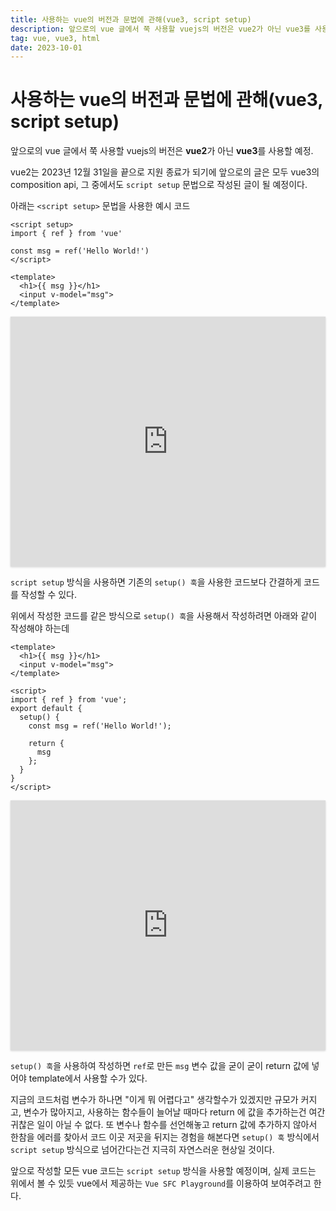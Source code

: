 ```yaml
---
title: 사용하는 vue의 버전과 문법에 관해(vue3, script setup)
description: 앞으로의 vue 글에서 쭉 사용할 vuejs의 버전은 vue2가 아닌 vue3를 사용할 예정.
tag: vue, vue3, html
date: 2023-10-01
---
```


# 사용하는 vue의 버전과 문법에 관해(vue3, script setup)

앞으로의 vue 글에서 쭉 사용할 vuejs의 버전은 **vue2**가 아닌 **vue3**를 사용할 예정.

vue2는 2023년 12월 31일을 끝으로 지원 종료가 되기에 앞으로의 글은 모두 vue3의 composition api, 그 중에서도 `script setup` 문법으로 작성된 글이 될 예정이다.

아래는 `<script setup>` 문법을 사용한 예시 코드

```vue
<script setup>
import { ref } from 'vue'

const msg = ref('Hello World!')
</script>

<template>
  <h1>{{ msg }}</h1>
  <input v-model="msg">
</template>
```

<iframe src="https://play.vuejs.org/#eNp9kUFLwzAUx79KfJcqzA3ZbXQDlYF6UFHBSy6je+sy0yQkL7NQ+t19SVn1ILv1/X//l/7SdnDr3PQYERZQhsorRyIgRbeSRjXOehKd8LgTvdh524iCq4U00lTWBBJNqMUy8cviAbW24tN6vb0orqQpZ8NxfBAPhI3TG0KehCj3N6uuy8t9X854yqkyLpI4Xjd2i3opgbkERuVs3IYJUOBX71Q9PQRr2LpLuxIq2zil0b84UqwmYSEySWzDZt9POSMfcXLKqz1WX//kh9CmTMKrx4D+iBJGRhtfIw14/f6MLT+PkM2j5vYZ+IbB6pgch9pdNFvW/tPLto/52ytTf4R1S2jC6VJJNDX73JfA/+P+zNV/defTed6Tpof+B7x8phs=" frameborder="0" style="width: 100%; height: 400px; box-shadow: 0 1px 3px rgba(0, 0, 0, 0.16)"></iframe>

`script setup` 방식을 사용하면 기존의 `setup() 훅`을 사용한 코드보다 간결하게 코드를 작성할 수 있다.

위에서 작성한 코드를 같은 방식으로 `setup() 훅`을 사용해서 작성하려면 아래와 같이 작성해야 하는데

```vue
<template>
  <h1>{{ msg }}</h1>
  <input v-model="msg">
</template>

<script>
import { ref } from 'vue';
export default {
  setup() {
    const msg = ref('Hello World!');

    return {
      msg
    };
  }
}
</script>
```

<iframe src="https://play.vuejs.org/#eNp9UU1Lw0AQ/SvrXNJCbZHealpQKagHFRW87CUkkzR1s7vsRw2E/HdnN6b2UAohzMx7b+bNbAd3Ws8PHmEFqcNGi8zhhkvG0t3NputYYyvW9+mCslitpfaOHa4bVaBYcyCcA0Hp4kRNqc1NrR3FdaOVcaxjBkvWs9KohiU0MLkNPGwjWmCZeUGsMMOi83oyHRLGciWtiz7WocckeUQhFPtSRhRXyTS2CTxDMiNHFQuKIeyJQn8u6UsXf8ZgBs5S67Ku5nurJO0flRxy1ehaoHnVrqbRHFZjTw4ZTf55jjVnPM7Ger7D/PtMfW/bUOPwZtCiOSCHI+YyU6Eb4O3HC7YUH0E6rxfEvgC+o1XCB48D7d7Lgmyf8KLbp3j/Wlafdts6lHZcKhiNh4l8DvQmDxdW/7e7nC/Hg0L/C1UrvOM=" frameborder="0" style="width: 100%; height: 400px; box-shadow: 0 1px 3px rgba(0, 0, 0, 0.16)"></iframe>

`setup() 훅`을 사용하여 작성하면 `ref`로 만든 `msg` 변수 값을 굳이 굳이 return 값에 넣어야 template에서 사용할 수가 있다.

지금의 코드처럼 변수가 하나면 "이게 뭐 어렵다고" 생각할수가 있겠지만 규모가 커지고, 변수가 많아지고, 사용하는 함수들이 늘어날 때마다 return 에 값을 추가하는건 여간 귀찮은 일이 아닐 수 없다.
또 변수나 함수를 선언해놓고 return 값에 추가하지 않아서 한참을 에러를 찾아서 코드 이곳 저곳을 뒤지는 경험을 해본다면 `setup() 훅` 방식에서 `script setup` 방식으로 넘어간다는건 지극히 자연스러운 현상일 것이다.

앞으로 작성할 모든 vue 코드는 `script setup` 방식을 사용할 예정이며, 실제 코드는 위에서 볼 수 있듯 vue에서 제공하는 `Vue SFC Playground`를 이용하여 보여주려고 한다.